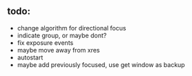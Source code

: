## todo:
- change algorithm for directional focus
- indicate group, or maybe dont?
- fix exposure events
- maybe move away from xres
- autostart
- maybe add previously focused, use get window as backup
